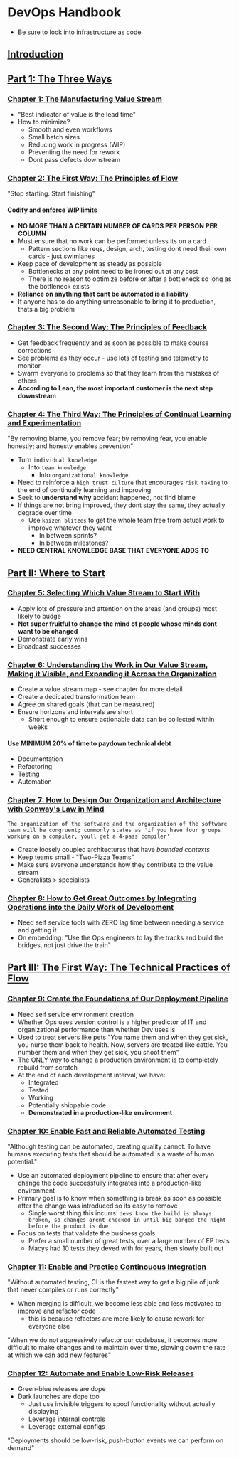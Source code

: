 # DevOps Handbook

* Be sure to look into infrastructure as code

## [Introduction](./INTRO.md)

## [Part 1: The Three Ways](./part_1_the_three_ways)

### [Chapter 1: The Manufacturing Value Stream](./part_1_the_three_ways/CHAPTER_1.md)

* "Best indicator of value is the lead time"
* How to minimize?
  * Smooth and even workflows
  * Small batch sizes
  * Reducing work in progress (WIP)
  * Preventing the need for rework
  * Dont pass defects downstream

### [Chapter 2: The First Way: The Principles of Flow](./part_1_the_three_ways/CHAPTER_2.md)

"Stop starting. Start finishing"

#### Codify and enforce WIP limits

* **NO MORE THAN A CERTAIN NUMBER OF CARDS PER PERSON PER COLUMN**
* Must ensure that no work can be performed unless its on a card
  * Pattern sections like reqs, design, arch, testing dont need their own cards - just swimlanes
* Keep pace of development as steady as possible
  * Bottlenecks at any point need to be ironed out at any cost
  * There is no reason to optimize before or after a bottleneck so long as the bottleneck exists
* **Reliance on anything that cant be automated is a liability**
* If anyone has to do anything unreasonable to bring it to production, thats a big problem

### [Chapter 3: The Second Way: The Principles of Feedback](./part_1_the_three_ways/CHAPTER_3.md)

* Get feedback frequently and as soon as possible to make course corrections
* See problems as they occur - use lots of testing and telemetry to monitor
* Swarm everyone to problems so that they learn from the mistakes of others
* **According to Lean, the most important customer is the next step downstream**

### [Chapter 4: The Third Way: The Principles of Continual Learning and Experimentation](./part_1_the_three_ways/CHAPTER_4.md)

"By removing blame, you remove fear; by removing fear, you enable honestly; and honesty enables prevention"

* Turn `individual knowledge`
  * Into `team knowledge`
    * Into `organizational knowledge`
* Need to reinforce a `high trust culture` that encourages `risk taking` to the end of continually learning and improving
* Seek to **understand why** accident happened, not find blame
* If things are not bring improved, they dont stay the same, they actually degrade over time
  * Use `kaizen blitzes` to get the whole team free from actual work to improve whatever they want
    * In between sprints?
    * In between milestones?
* **NEED CENTRAL KNOWLEDGE BASE THAT EVERYONE ADDS TO**

## [Part II: Where to Start](./part_2_where_to_start/)

### [Chapter 5: Selecting Which Value Stream to Start With](./part_2_where_to_start/CHAPTER_5.md)

* Apply lots of pressure and attention on the areas (and groups) most likely to budge
* **Not super fruitful to change the mind of people whose minds dont want to be changed**
* Demonstrate early wins
* Broadcast successes

### [Chapter 6: Understanding the Work in Our Value Stream, Making it Visible, and Expanding it Across the Organization](./part_2_where_to_start/CHAPTER_6.md)

* Create a value stream map - see chapter for more detail
* Create a dedicated transformation team
* Agree on shared goals (that can be measured)
* Ensure horizons and intervals are short
  * Short enough to ensure actionable data can be collected within weeks

#### Use MINIMUM 20% of time to paydown technical debt

* Documentation
* Refactoring
* Testing
* Automation

### [Chapter 7: How to Design Our Organization and Architecture with Conway's Law in Mind](./part_2_where_to_start/CHAPTER_7.md)

`The organization of the software and the organization of the software team will be congruent; commonly states as 'if you have four groups working on a compiler, youll get a 4-pass compiler'`

* Create loosely coupled architectures that have *bounded contexts*
* Keep teams small - "Two-Pizza Teams"
* Make sure everyone understands how they contribute to the value stream
* Generalists > specialists

### [Chapter 8: How to Get Great Outcomes by Integrating Operations into the Daily Work of Development](./part_2_where_to_start/CHAPTER_8.md)

* Need self service tools with ZERO lag time between needing a service and getting it
* On embedding: "Use the Ops engineers to lay the tracks and build the bridges, not just drive the train"

## [Part III: The First Way: The Technical Practices of Flow](./part_3_first_way_flow)

### [Chapter 9: Create the Foundations of Our Deployment Pipeline](./part_3_first_way/CHAPTER_9.md)

* Need self service environment creation
* Whether Ops uses version control is a higher predictor of IT and organizational performance than whether Dev uses is
* Used to treat servers like pets "You name them and when they get sick, you nurse them back to health. Now, servers are treated like cattle. You number them and when they get sick, you shoot them"
* The ONLY way to change a production environment is to completely rebuild from scratch
* At the end of each development interval, we have:
  * Integrated
  * Tested
  * Working
  * Potentially shippable code
  * **Demonstrated in a production-like environment**

### [Chapter 10: Enable Fast and Reliable Automated Testing](./part_3_first_way_flow/CHAPTER_10.md)

"Although testing can be automated, creating quality cannot. To have humans executing tests that should be automated is a waste of human potential."

* Use an automated deployment pipeline to ensure that after every change the code successfully integrates into a production-like environment
* Primary goal is to know when something is break as soon as possible after the change was introduced so its easy to remove
  * Single worst thing this incurrs: `devs know the build is always broken, so changes arent checked in until big banged the night before the product is due`
* Focus on tests that validate the business goals
  * Prefer a small number of great tests, over a large number of FP tests
  * Macys had 10 tests they deved with for years, then slowly built out

### [Chapter 11: Enable and Practice Continouous Integration](./part_3_first_way_flow/CHAPTER_11.md)

"Without automated testing, CI is the fastest way to get a big pile of junk that never compiles or runs correctly"

* When merging is difficult, we become less able and less motivated to improve and refactor code
  * this is because refactors are more likely to cause rework for everyone else

"When we do not aggressively refactor our codebase, it becomes more difficult to make changes and to maintain over time, slowing down the rate at which we can add new features"

### [Chapter 12: Automate and Enable Low-Risk Releases](./part_3_first_way_flow/CHAPTER_12.md)

* Green-blue releases are dope
* Dark launches are dope too
  * Just use invisible triggers to spool functionality without actually displaying
  * Leverage internal controls
  * Leverage external configs

"Deployments should be low-risk, push-button events we can perform on demand"
